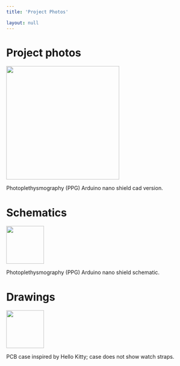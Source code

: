 ```yaml
---
title: 'Project Photos'

layout: null
---
```


# Project photos

<img src="https://user-images.githubusercontent.com/83781248/154778441-02f710ac-2087-463f-aeae-90abe90aa2ed.jpg" height="300"/>

Photoplethysmography (PPG) Arduino nano shield cad version. 



# Schematics
<img src="https://user-images.githubusercontent.com/83781248/154778610-3e51f6b7-270f-4cb6-a387-8081a72b52e1.jpg" height="100"/>

Photoplethysmography (PPG) Arduino nano shield schematic. 


# Drawings
<img src="https://user-images.githubusercontent.com/83781248/154778438-fc32e10f-31ab-4b6d-a8d6-aaabe8131df2.jpg" height="100"/>

PCB case inspired by Hello Kitty; case does not show watch straps.
